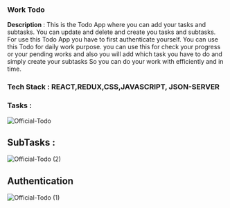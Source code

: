 ### Work Todo

<b>Description</b> : This is the Todo App where you can add your tasks and subtasks. You can update and delete and create you tasks and subtasks. For use this Todo App you have to first authenticate yourself. You can use this Todo for daily work purpose. you can use this for check your progress or your pending works and also you will add which task you have to do and simply create your subtasks So you can do your work with efficiently and in time.

### Tech Stack : REACT,REDUX,CSS,JAVASCRIPT, JSON-SERVER


### Tasks : 

![Official-Todo](https://user-images.githubusercontent.com/101567054/192982707-abd3e065-f21e-4afd-8aa8-6498328b7eca.png)





## SubTasks : 


![Official-Todo (2)](https://user-images.githubusercontent.com/101567054/192982742-cbf09081-f75d-4a00-bb11-f0d0b0ee68fe.png)

## Authentication

![Official-Todo (1)](https://user-images.githubusercontent.com/101567054/192982807-3b2bc23c-bf07-4b8e-911b-4710d1633483.png)

